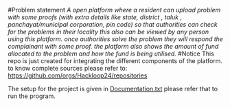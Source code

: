 #Problem statement
_A open platform where a resident can  upload problem with some proofs (with extra details like state, district , taluk , panchayat/municipal corporation, pin code) so that authorities can check for the problems in their locality this also can be viewed by any person using this platform. once authorities solve the problem they will respond the complainant with some proof. the platform also shows the amount of fund allocated to the problem and how the fund is being utilised._
#Notice
This repo is just created for integrating the different components of the platform.  
to know complete sources please refer to: https://github.com/orgs/Hackloop24/repositories

The setup for the project is given in [Documentation.txt](https://github.com/Hackloop24/GovApp/blob/main/Documentation.txt) please refer that to run the program.
